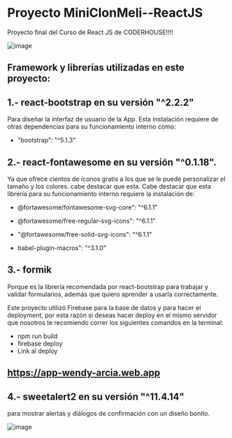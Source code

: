 # Proyecto MiniClonMeli--ReactJS

Proyecto final del Curso de React JS de CODERHOUSE!!!!

![image](ReactApp.gif)

## Framework y librerías utilizadas en este proyecto:

## 1.- react-bootstrap en su versión "^2.2.2"

Para diseñar la interfaz de usuario de la App. Esta instalación requiere de otras dependencias para su funcionamiento interno como:

- "bootstrap": "^5.1.3"

## 2.- react-fontawesome en su versión "^0.1.18".

Ya que ofrece cientos de íconos gratis a los que se le puede personalizar el tamaño y los colores. cabe destacar que esta. Cabe destacar que esta librería para su funcionamiento interno requiere la instalación de:

- @fortawesome/fontawesome-svg-core": "^6.1.1"

- @fortawesome/free-regular-svg-icons": "^6.1.1"

- "@fortawesome/free-solid-svg-icons": "^6.1.1"

- babel-plugin-macros": "^3.1.0"

## 3.- formik

Porque es la librería recomendada por react-bootstrap para trabajar y validar formularios, además que quiero aprender a usarla correctamente.

Este proyecto utilizó Firebase para la base de datos y para hacer el deployment, por esta razón si deseas hacer deploy en el mismo servidor que nosotros te recomiendo correr los siguientes comandos en la terminal:

- npm run build
- firebase deploy
- Link al deploy

## https://app-wendy-arcia.web.app

## 4.- sweetalert2 en su versión "^11.4.14"

para mostrar alertas y diálogos de confirmación con un diseño bonito.

![image](https://encrypted-tbn0.gstatic.com/images?q=tbn:ANd9GcQxZ-MBVJns3N0SlucfJB1CoaJtxxgBCY0etFqPLKEPDaM-QAKcPoJ2Y1gvK4lpz6mBno8&usqp=CAU)
